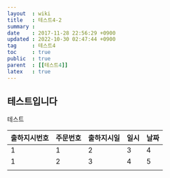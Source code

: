 ```yaml
---
layout  : wiki
title   : 테스트4-2
summary :
date    : 2017-11-28 22:56:29 +0900
updated : 2022-10-30 02:47:44 +0900
tag     : 테스트4
toc     : true
public  : true
parent  : [[테스트4]]
latex   : true
---
```



## 테스트입니다

테스트


| 출하지시번호 | 주문번호 | 출하지시일 | 일시 | 날짜 |
|--------------|----------|------------|------|------|
| 1            | 1        | 2          | 3    | 4    |
| 1            | 2        | 3          | 4    | 5    |
|              |          |            |      |      |
